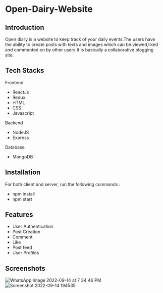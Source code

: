 # Open-Dairy-Website

## Introduction

Open diary is a website to keep track of your daily events.The users have the ability to
create posts with texts and images which can be viewed,liked and commented on by other
users.It is basically a collaborative blogging site.

## Tech Stacks

Frontend
* ReactJs
* Redux
* HTML
* CSS
* Javascript

Backend
* NodeJS
* Express

Database
* MongoDB

## Installation

For both client and server, run the following commands :
* npm install
* npm start

## Features

* User Authentication
* Post Creation
* Comment
* Like
* Post feed
* User Profiles
## Screenshots

![WhatsApp Image 2022-09-14 at 7 34 46 PM](https://user-images.githubusercontent.com/86286139/190178607-8d1f85ba-c834-4bfa-87b7-591008eac8d0.jpeg)
![Screenshot 2022-09-14 194535](https://user-images.githubusercontent.com/86286139/190179213-f6a9dda5-fa5f-40eb-a22f-d91924dfbe9b.png)

